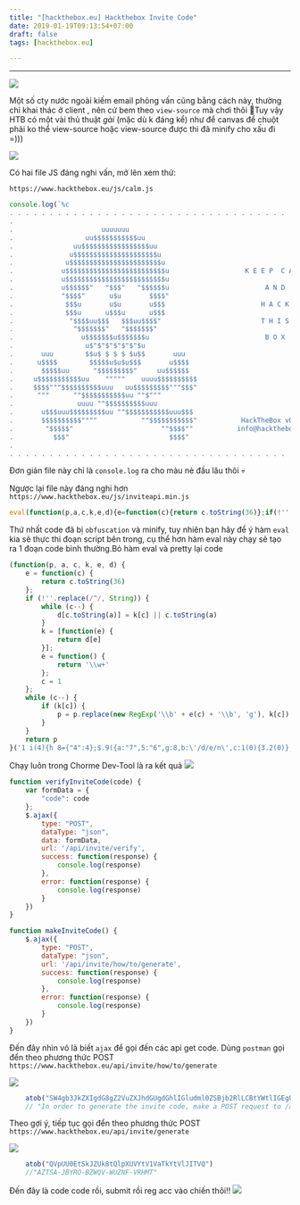 ```yaml
---
title: "[hackthebox.eu] Hackthebox Invite Code"
date: 2019-01-19T09:13:54+07:00
draft: false
tags: [hackthebox.eu]

---
```

---
<img src="https://raw.githubusercontent.com/saddean/blogs/master/static/img/hackthebox/invi1.jpg" class="img-responsive">

Một số cty nước ngoài kiếm email phỏng vấn cũng bằng cách này, thường chỉ khai thác ở client , nên cứ bem theo `view-source` mà chơi thôi 🤞Tuy vậy HTB có một vài
thủ thuật *gài* (mặc dù k đáng kể) như để canvas để chuột phải ko thể view-source hoặc view-source được thì đã minify cho xấu đi =)))

<img src="https://raw.githubusercontent.com/saddean/blogs/master/static/img/hackthebox/invi2.jpg" class="img-responsive">

Có hai file JS đáng nghi vấn, mở lên xem thử:

`https://www.hackthebox.eu/js/calm.js`
```javascript
console.log(`%c
. . . . . . . . . . . . . . . . . . . . . . . . . . . . . . . . . . . . . . . . . .
.                                                                                 .
.                      uuuuuuu                                                    .
.                  uu$$$$$$$$$$$uu                                                .
.               uu$$$$$$$$$$$$$$$$$uu                                             .
.              u$$$$$$$$$$$$$$$$$$$$$u                                            .
.             u$$$$$$$$$$$$$$$$$$$$$$$u                                           .
.            u$$$$$$$$$$$$$$$$$$$$$$$$$u                   K E E P  C A L M       .
.            u$$$$$$$$$$$$$$$$$$$$$$$$$u                                          .
.            u$$$$$$"   "$$$"   "$$$$$$u                        A N D             .
.            "$$$$"      u$u       $$$$"                                          .
.             $$$u       u$u       u$$$                        H A C K            .
.             $$$u      u$$$u      u$$$                                           .
.              "$$$$uu$$$   $$$uu$$$$"                         T H I S            .
.               "$$$$$$$"   "$$$$$$$"                                             .
.                 u$$$$$$$u$$$$$$$u                             B O X             .
.                  u$"$"$"$"$"$"$u                                                .
.       uuu        $$u$ $ $ $ $u$$       uuu                                      .
.      u$$$$        $$$$$u$u$u$$$       u$$$$                                     .
.       $$$$$uu      "$$$$$$$$$"     uu$$$$$$                                     .
.     u$$$$$$$$$$$uu    """""    uuuu$$$$$$$$$$                                   .
.     $$$$"""$$$$$$$$$$uuu   uu$$$$$$$$$"""$$$"                                   .
.      """      ""$$$$$$$$$$$uu ""$"""                                            .
.                uuuu ""$$$$$$$$$$uuu                                             .
.       u$$$uuu$$$$$$$$$uu ""$$$$$$$$$$$uuu$$$                                    .
.       $$$$$$$$$$""""           ""$$$$$$$$$$$"           HackTheBox v0.9.3       .
.        "$$$$$"                      ""$$$$""           info@hackthebox.eu       .
.          $$$"                         $$$$"                                     .
.                                                                                 .
. . . . . . . . . . . . . . . . . . . . . . . . . . . . . . . . . . . . . . . . . .`,"color:#9acc14; background:black; font-family: monospace");
```
Đơn giản file này chỉ là `console.log` ra cho màu nè đầu lâu thôi 💀

Ngược lại file này đáng nghi hơn `https://www.hackthebox.eu/js/inviteapi.min.js`
```javascript
eval(function(p,a,c,k,e,d){e=function(c){return c.toString(36)};if(!''.replace(/^/,String)){while(c--){d[c.toString(a)]=k[c]||c.toString(a)}k=[function(e){return d[e]}];e=function(){return'\\w+'};c=1};while(c--){if(k[c]){p=p.replace(new RegExp('\\b'+e(c)+'\\b','g'),k[c])}}return p}('1 i(4){h 8={"4":4};$.9({a:"7",5:"6",g:8,b:\'/d/e/n\',c:1(0){3.2(0)},f:1(0){3.2(0)}})}1 j(){$.9({a:"7",5:"6",b:\'/d/e/k/l/m\',c:1(0){3.2(0)},f:1(0){3.2(0)}})}',24,24,'response|function|log|console|code|dataType|json|POST|formData|ajax|type|url|success|api|invite|error|data|var|verifyInviteCode|makeInviteCode|how|to|generate|verify'.split('|'),0,{}))
```
Thứ nhất code đã bị `obfuscation` và minify, tuy nhiên bạn hãy để ý hàm `eval` kia sẽ thực thi đoạn script bên trong, cụ thể hơn hàm eval này chạy sẽ tạo ra 1 đoạn code bình thường.Bỏ hàm eval và pretty lại code
```javascript
(function(p, a, c, k, e, d) {
    e = function(c) {
        return c.toString(36)
    };
    if (!''.replace(/^/, String)) {
        while (c--) {
            d[c.toString(a)] = k[c] || c.toString(a)
        }
        k = [function(e) {
            return d[e]
        }];
        e = function() {
            return '\\w+'
        };
        c = 1
    };
    while (c--) {
        if (k[c]) {
            p = p.replace(new RegExp('\\b' + e(c) + '\\b', 'g'), k[c])
        }
    }
    return p
}('1 i(4){h 8={"4":4};$.9({a:"7",5:"6",g:8,b:\'/d/e/n\',c:1(0){3.2(0)},f:1(0){3.2(0)}})}1 j(){$.9({a:"7",5:"6",b:\'/d/e/k/l/m\',c:1(0){3.2(0)},f:1(0){3.2(0)}})}', 24, 24, 'response|function|log|console|code|dataType|json|POST|formData|ajax|type|url|success|api|invite|error|data|var|verifyInviteCode|makeInviteCode|how|to|generate|verify'.split('|'), 0, {}))
```
Chạy luôn trong Chorme Dev-Tool là ra kết quả 
<img src="https://raw.githubusercontent.com/saddean/blogs/master/static/img/hackthebox/invi3.jpg" class="img-responsive">

```javascript
function verifyInviteCode(code) {
    var formData = {
        "code": code
    };
    $.ajax({
        type: "POST",
        dataType: "json",
        data: formData,
        url: '/api/invite/verify',
        success: function(response) {
            console.log(response)
        },
        error: function(response) {
            console.log(response)
        }
    })
}

function makeInviteCode() {
    $.ajax({
        type: "POST",
        dataType: "json",
        url: '/api/invite/how/to/generate',
        success: function(response) {
            console.log(response)
        },
        error: function(response) {
            console.log(response)
        }
    })
}
```

Đến đây nhìn vô là biết `ajax` để gọi đến các api get code. Dùng `postman` gọi đển theo phương thức POST `https://www.hackthebox.eu/api/invite/how/to/generate`

<img src="https://raw.githubusercontent.com/saddean/blogs/master/static/img/hackthebox/invi4.jpg" class="img-responsive">

```javascript
    atob("SW4gb3JkZXIgdG8gZ2VuZXJhdGUgdGhlIGludml0ZSBjb2RlLCBtYWtlIGEgUE9TVCByZXF1ZXN0IHRvIC9hcGkvaW52aXRlL2dlbmVyYXRl")
    // "In order to generate the invite code, make a POST request to /api/invite/generate"
```

Theo gợi ý, tiếp tục gọi đển theo phương thức POST `https://www.hackthebox.eu/api/invite/generate`

<img src="https://raw.githubusercontent.com/saddean/blogs/master/static/img/hackthebox/invi5.jpg" class="img-responsive">

```javascript
    atob("QVpUU0EtSkJZUk8tQlpXUVYtV1VaTkYtVlJITVQ")
    //"AZTSA-JBYRO-BZWQV-WUZNF-VRHMT"
```

Đến đây là code code rồi, submit rồi reg acc vào chiến thôi!!
<img src="https://raw.githubusercontent.com/saddean/blogs/master/static/img/hackthebox/invi6.jpg" class="img-responsive">
